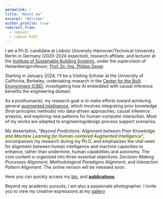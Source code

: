 ```yaml
---
permalink: /
title: "About me"
excerpt: "Welcome"
author_profile: true
redirect_from: 
  - /about/
  - /about.html
---
```


I am a Ph.D. candidate at Leibniz University Hannover/Technical University Berlin in Germany (2020-2024 expected), research affiliate, and lecturer at the [Institute of Sustainable Building Systems](https://www.iek.uni-hannover.de/de/gebauedetechnik/), under the supervision of Heisenbergprofessor, [Prof. Dr.-Ing. Philipp Geyer](https://www.iek.uni-hannover.de/de/ngs/team/prof-dr-philipp-geyer).

Starting in January 2024, I'll be a Visiting Scholar at the University of California, Berkeley, undertaking research in the [Center for the Built Environment (CBE)](https://cbe.berkeley.edu/), investigating how AI embedded with causal inference benefits the engineering domain.

As a posthumanist, my research goal is to make efforts toward achieving general [augmented intelligence](https://digitalreality.ieee.org/publications/what-is-augmented-intelligence#:~:text=Augmented%20intelligence%20is%20a%20subsection,in%20response%20to%20improved%20decisions.), which involves integrating prior knowledge (first-principles methods) into data-driven approaches, causal inference analysis, and exploring new patterns for human-computer interaction. Most of my works are adapted to engineering/design process support scenarios.

My dissertation, "*<span style="border-bottom:2px dashed yellow;">Beyond Predictions: Alignment between Prior Knowledge and Machine Learning for Human-centered Augmented Intelligence</span>*", encompasses my research during my Ph.D. and emphasizes the vital need for alignment between human intelligence and machine capacities to enhance, rather than undermine, human capabilities and autonomy. The core content is organized into three essential objectives: *Decision-Making Processes Alignment*, *Methodological Paradigms Alignment*, and *Interaction Pattern Alignment*. The online version will be released soon.

Here you can quickly access my [bio](https://chenxiachan.github.io/files/bio.pdf), and **[publications](https://chenxiachan.github.io/publications/)**.

Beyond my academic pursuits, I am also a passionate photographer. I invite you to view my creative expressions at my [gallery](https://500px.com/chatchan92)


